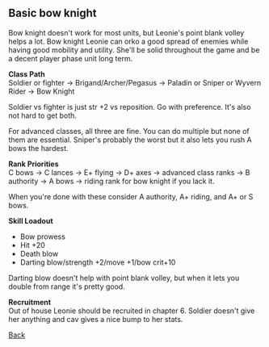 ## Basic bow knight

Bow knight doesn't work for most units, but Leonie's point blank volley helps a lot. Bow knight Leonie can orko a good spread of enemies while having good mobility and
utility. She'll be solid throughout the game and be a decent player phase unit long term.

__Class Path__ <br>
Soldier or fighter -> Brigand/Archer/Pegasus -> Paladin or Sniper or Wyvern Rider -> Bow Knight

Soldier vs fighter is just str +2 vs reposition. Go with preference. It's also not hard to get both.

For advanced classes, all three are fine. You can do multiple but none of them are essential. Sniper's probably the worst but it also lets you rush A bows the hardest. 

__Rank Priorities__ <br>
C bows -> C lances -> E+ flying -> D+ axes -> advanced class ranks -> B authority -> A bows -> riding rank for bow knight if you lack it.

When you're done with these consider A authority, A+ riding, and A+ or S bows.

__Skill Loadout__
- Bow prowess
- Hit +20
- Death blow
- Darting blow/strength +2/move +1/bow crit+10

Darting blow doesn't help with point blank volley, but when it lets you double from range it's pretty good. 

__Recruitment__ <br>
Out of house Leonie should be recruited in chapter 6. Soldier doesn't give her anything and cav gives a nice bump to her stats.

[Back](https://rocdoc2.github.io/fe3h-discord-builds/Leonie.html)
